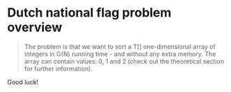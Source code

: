 # Dutch national flag problem overview
> The problem is that we want to sort a T[] one-dimensional array of integers in O(N) running time - and without any extra memory. The array can contain values: 0, 1 and 2 (check out the theoretical section for further information).

Good luck!